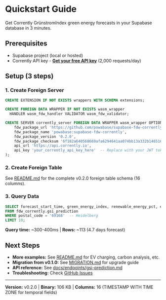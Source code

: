 # Quickstart Guide

Get Corrently GrünstromIndex green energy forecasts in your Supabase database in 3 minutes.

## Prerequisites

- Supabase project (local or hosted)
- Corrently API key - **[Get your free API key](https://console.corrently.io/)** (2,000 requests/day)

## Setup (3 steps)

### 1. Create Foreign Server

```sql
CREATE EXTENSION IF NOT EXISTS wrappers WITH SCHEMA extensions;

CREATE FOREIGN DATA WRAPPER IF NOT EXISTS wasm_wrapper
  HANDLER wasm_fdw_handler VALIDATOR wasm_fdw_validator;

CREATE SERVER corrently_server FOREIGN DATA WRAPPER wasm_wrapper OPTIONS (
    fdw_package_url 'https://github.com/powabase/supabase-fdw-corrently/releases/download/v0.2.0/corrently_fdw.wasm',
    fdw_package_name 'powabase:supabase-fdw-corrently',
    fdw_package_version '0.2.0',
    fdw_package_checksum '6f182a640568669afa6294641aa074bb13a332b146516ae199505ff470d94b18',
    api_url 'https://api.corrently.io',
    api_key 'your_corrently_api_key_here'  -- Replace with your JWT token from console.corrently.io
);
```

### 2. Create Foreign Table

See [README.md](README.md#quick-start) for the complete v0.2.0 foreign table schema (16 columns).

### 3. Query Data

```sql
SELECT forecast_start_time, green_energy_index, renewable_energy_pct, energy_price_eur_kwh
FROM fdw_corrently.gsi_prediction
WHERE postal_code = '69168'  -- Heidelberg
LIMIT 10;
```

**Query time:** ~300-400ms | **Rows:** ~113 (4.7 days forecast)

## Next Steps

- **More examples:** See [README.md](README.md#usage-examples) for EV charging, carbon analysis, etc.
- **Migration from v0.1.0:** See [MIGRATION.md](MIGRATION.md) for upgrade guide
- **API reference:** See [docs/endpoints/gsi-prediction.md](docs/endpoints/gsi-prediction.md)
- **Troubleshooting:** Check [GitHub Issues](https://github.com/powabase/supabase-fdw-corrently/issues)

---

**Version:** v0.2.0 | **Binary:** 106 KB | **Columns:** 16 (TIMESTAMP WITH TIME ZONE for temporal fields)
